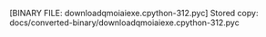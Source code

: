 [BINARY FILE: downloadqmoiaiexe.cpython-312.pyc]
Stored copy: docs/converted-binary/downloadqmoiaiexe.cpython-312.pyc
